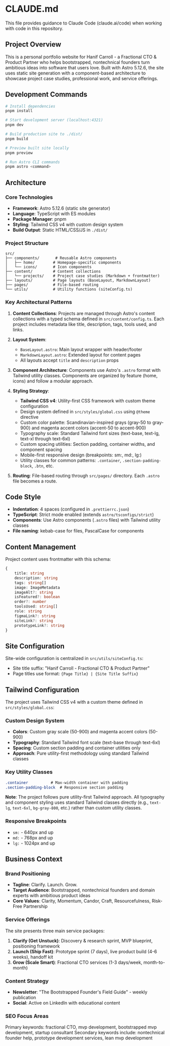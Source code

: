 # CLAUDE.md

This file provides guidance to Claude Code (claude.ai/code) when working with code in this repository.

## Project Overview

This is a personal portfolio website for Hanif Carroll - a Fractional CTO & Product Partner who helps bootstrapped, nontechnical founders turn ambitious ideas into software that users love. Built with Astro 5.12.6, the site uses static site generation with a component-based architecture to showcase project case studies, professional work, and service offerings.

## Development Commands

```bash
# Install dependencies
pnpm install

# Start development server (localhost:4321)
pnpm dev

# Build production site to ./dist/
pnpm build

# Preview built site locally
pnpm preview

# Run Astro CLI commands
pnpm astro <command>
```

## Architecture

### Core Technologies
- **Framework**: Astro 5.12.6 (static site generator)
- **Language**: TypeScript with ES modules
- **Package Manager**: pnpm
- **Styling**: Tailwind CSS v4 with custom design system
- **Build Output**: Static HTML/CSS/JS in `./dist/`

### Project Structure
```
src/
├── components/       # Reusable Astro components
│   ├── home/        # Homepage-specific components
│   └── icons/       # Icon components
├── content/         # Content collections
│   └── projects/    # Project case studies (Markdown + frontmatter)
├── layouts/         # Page layouts (BaseLayout, MarkdownLayout)
├── pages/           # File-based routing
└── utils/           # Utility functions (siteConfig.ts)
```

### Key Architectural Patterns

1. **Content Collections**: Projects are managed through Astro's content collections with a typed schema defined in `src/content/config.ts`. Each project includes metadata like title, description, tags, tools used, and links.

2. **Layout System**: 
   - `BaseLayout.astro`: Main layout wrapper with header/footer
   - `MarkdownLayout.astro`: Extended layout for content pages
   - All layouts accept `title` and `description` props

3. **Component Architecture**: Components use Astro's `.astro` format with Tailwind utility classes. Components are organized by feature (home, icons) and follow a modular approach.

4. **Styling Strategy**:
   - **Tailwind CSS v4**: Utility-first CSS framework with custom theme configuration
   - Design system defined in `src/styles/global.css` using `@theme` directive
   - Custom color palette: Scandinavian-inspired grays (gray-50 to gray-900) and magenta accent colors (accent-50 to accent-900)
   - Typography scale: Standard Tailwind font sizes (text-base, text-lg, text-xl through text-6xl)
   - Custom spacing utilities: Section padding, container widths, and component spacing
   - Mobile-first responsive design (breakpoints: sm:, md:, lg:)
   - Utility classes for common patterns: `.container`, `.section-padding-block`, `.btn`, etc.

5. **Routing**: File-based routing through `src/pages/` directory. Each `.astro` file becomes a route.

## Code Style

- **Indentation**: 4 spaces (configured in `.prettierrc.json`)
- **TypeScript**: Strict mode enabled (extends `astro/tsconfigs/strict`)
- **Components**: Use Astro components (`.astro` files) with Tailwind utility classes
- **File naming**: kebab-case for files, PascalCase for components

## Content Management

Project content uses frontmatter with this schema:
```typescript
{
    title: string
    description: string
    tags: string[]
    image: ImageMetadata
    imageAlt?: string
    isFeatured?: boolean
    order?: number
    toolsUsed: string[]
    role: string
    figmaLink?: string
    siteLink?: string
    prototypeLink?: string
}
```

## Site Configuration

Site-wide configuration is centralized in `src/utils/siteConfig.ts`:
- Site title suffix: "Hanif Carroll - Fractional CTO & Product Partner"
- Page titles use format: `{Page Title} | {Site Title Suffix}`

## Tailwind Configuration

The project uses Tailwind CSS v4 with a custom theme defined in `src/styles/global.css`:

### Custom Design System
- **Colors**: Custom gray scale (50-900) and magenta accent colors (50-900)
- **Typography**: Standard Tailwind font scale (text-base through text-6xl)
- **Spacing**: Custom section padding and container utilities only
- **Approach**: Pure utility-first methodology using standard Tailwind classes

### Key Utility Classes
```css
.container          # Max-width container with padding
.section-padding-block  # Responsive section padding
```

**Note**: The project follows pure utility-first Tailwind approach. All typography and component styling uses standard Tailwind classes directly (e.g., `text-lg`, `text-6xl`, `bg-gray-800`, etc.) rather than custom utility classes.

### Responsive Breakpoints
- `sm:` - 640px and up
- `md:` - 768px and up  
- `lg:` - 1024px and up

## Business Context

### Brand Positioning
- **Tagline**: Clarify. Launch. Grow.
- **Target Audience**: Bootstrapped, nontechnical founders and domain experts with ambitious product ideas
- **Core Values**: Clarity, Momentum, Candor, Craft, Resourcefulness, Risk-Free Partnership

### Service Offerings
The site presents three main service packages:
1. **Clarify (Get Unstuck)**: Discovery & research sprint, MVP blueprint, positioning framework
2. **Launch (Ship Fast)**: Prototype sprint (7 days), live product build (4-6 weeks), handoff kit
3. **Grow (Scale Smart)**: Fractional CTO services (1-3 days/week, month-to-month)

### Content Strategy
- **Newsletter**: "The Bootstrapped Founder's Field Guide" - weekly publication
- **Social**: Active on LinkedIn with educational content

### SEO Focus Areas
Primary keywords: fractional CTO, mvp development, bootstrapped mvp development, startup consultant
Secondary keywords include: nontechnical founder help, prototype development services, lean mvp development
